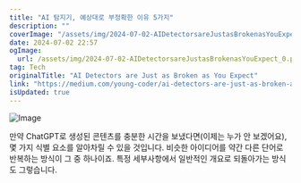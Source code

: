 ```yaml
---
title: "AI 탐지기, 예상대로 부정확한 이유 5가지"
description: ""
coverImage: "/assets/img/2024-07-02-AIDetectorsareJustasBrokenasYouExpect_0.png"
date: 2024-07-02 22:57
ogImage: 
  url: /assets/img/2024-07-02-AIDetectorsareJustasBrokenasYouExpect_0.png
tag: Tech
originalTitle: "AI Detectors are Just as Broken as You Expect"
link: "https://medium.com/young-coder/ai-detectors-are-just-as-broken-as-you-expect-511883db7636"
isUpdated: true
---
```






![Image](/assets/img/2024-07-02-AIDetectorsareJustasBrokenasYouExpect_0.png)

만약 ChatGPT로 생성된 콘텐츠를 충분한 시간을 보냈다면(이제는 누가 안 보겠어요), 몇 가지 식별 요소를 알아차릴 수 있을 것입니다. 비슷한 아이디어를 약간 다른 단어로 반복하는 방식이 그 중 하나이죠. 특정 세부사항에서 일반적인 개요로 되돌아가는 방식도 그렇습니다.